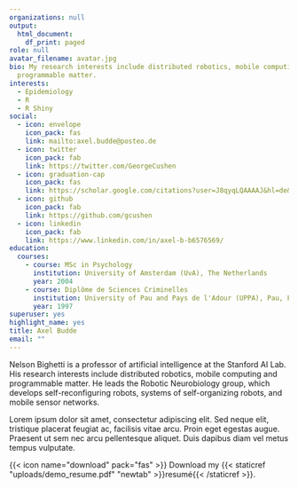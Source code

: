 ```yaml
---
organizations: null
output:
  html_document:
    df_print: paged
role: null
avatar_filename: avatar.jpg
bio: My research interests include distributed robotics, mobile computing and
  programmable matter.
interests:
  - Epidemiology
  - R
  - R Shiny
social:
  - icon: envelope
    icon_pack: fas
    link: mailto:axel.budde@posteo.de
  - icon: twitter
    icon_pack: fab
    link: https://twitter.com/GeorgeCushen
  - icon: graduation-cap
    icon_pack: fas
    link: https://scholar.google.com/citations?user=J8qyqLQAAAAJ&hl=de&oi=sra
  - icon: github
    icon_pack: fab
    link: https://github.com/gcushen
  - icon: linkedin
    icon_pack: fab
    link: https://www.linkedin.com/in/axel-b-b6576569/
education:
  courses:
    - course: MSc in Psychology
      institution: University of Amsterdam (UvA), The Netherlands
      year: 2004
    - course: Diplôme de Sciences Criminelles
      institution: University of Pau and Pays de l'Adour (UPPA), Pau, France
      year: 1997
superuser: yes
highlight_name: yes
title: Axel Budde
email: ""
---
```


Nelson Bighetti is a professor of artificial intelligence at the Stanford AI Lab. His research interests include distributed robotics, mobile computing and programmable matter. He leads the Robotic Neurobiology group, which develops self-reconfiguring robots, systems of self-organizing robots, and mobile sensor networks.

Lorem ipsum dolor sit amet, consectetur adipiscing elit. Sed neque elit, tristique placerat feugiat ac, facilisis vitae arcu. Proin eget egestas augue. Praesent ut sem nec arcu pellentesque aliquet. Duis dapibus diam vel metus tempus vulputate.

{{< icon name="download" pack="fas" >}} Download my {{< staticref "uploads/demo_resume.pdf" "newtab" >}}resumé{{< /staticref >}}.

